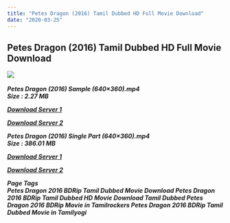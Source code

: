 ```yaml
---
title: "Petes Dragon (2016) Tamil Dubbed HD Full Movie Download"
date: "2020-03-25"
---
```


## Petes Dragon (2016) Tamil Dubbed HD Full Movie Download

![](https://images.moviebuff.com/f92679f5-797e-4dc3-8c9e-3275771ea60f?w=1000) 

_**Petes Dragon (2016) Sample (640×360).mp4  
Size : 2.27 MB**_

[_**Download Server 1**_](http://b2.wetransfer.vip/files/Tamil{fd620c6e78cfff08ebfb4d2d3131a235617ba7e0206610644c5f25f325d4dc51}20Dubbed{fd620c6e78cfff08ebfb4d2d3131a235617ba7e0206610644c5f25f325d4dc51}20Movies/Tamil{fd620c6e78cfff08ebfb4d2d3131a235617ba7e0206610644c5f25f325d4dc51}20Recent{fd620c6e78cfff08ebfb4d2d3131a235617ba7e0206610644c5f25f325d4dc51}20Dubbed{fd620c6e78cfff08ebfb4d2d3131a235617ba7e0206610644c5f25f325d4dc51}20Movies/Petes{fd620c6e78cfff08ebfb4d2d3131a235617ba7e0206610644c5f25f325d4dc51}20Dragon{fd620c6e78cfff08ebfb4d2d3131a235617ba7e0206610644c5f25f325d4dc51}20(2016)/Petes{fd620c6e78cfff08ebfb4d2d3131a235617ba7e0206610644c5f25f325d4dc51}20Dragon{fd620c6e78cfff08ebfb4d2d3131a235617ba7e0206610644c5f25f325d4dc51}20(2016){fd620c6e78cfff08ebfb4d2d3131a235617ba7e0206610644c5f25f325d4dc51}20BDRip/Petes{fd620c6e78cfff08ebfb4d2d3131a235617ba7e0206610644c5f25f325d4dc51}20Dragon{fd620c6e78cfff08ebfb4d2d3131a235617ba7e0206610644c5f25f325d4dc51}20(2016){fd620c6e78cfff08ebfb4d2d3131a235617ba7e0206610644c5f25f325d4dc51}20Sample{fd620c6e78cfff08ebfb4d2d3131a235617ba7e0206610644c5f25f325d4dc51}20(640x360).mp4)

[_**Download Server 2**_](http://b2.wetransfer.vip/files/Tamil{fd620c6e78cfff08ebfb4d2d3131a235617ba7e0206610644c5f25f325d4dc51}20Dubbed{fd620c6e78cfff08ebfb4d2d3131a235617ba7e0206610644c5f25f325d4dc51}20Movies/Tamil{fd620c6e78cfff08ebfb4d2d3131a235617ba7e0206610644c5f25f325d4dc51}20Recent{fd620c6e78cfff08ebfb4d2d3131a235617ba7e0206610644c5f25f325d4dc51}20Dubbed{fd620c6e78cfff08ebfb4d2d3131a235617ba7e0206610644c5f25f325d4dc51}20Movies/Petes{fd620c6e78cfff08ebfb4d2d3131a235617ba7e0206610644c5f25f325d4dc51}20Dragon{fd620c6e78cfff08ebfb4d2d3131a235617ba7e0206610644c5f25f325d4dc51}20(2016)/Petes{fd620c6e78cfff08ebfb4d2d3131a235617ba7e0206610644c5f25f325d4dc51}20Dragon{fd620c6e78cfff08ebfb4d2d3131a235617ba7e0206610644c5f25f325d4dc51}20(2016){fd620c6e78cfff08ebfb4d2d3131a235617ba7e0206610644c5f25f325d4dc51}20BDRip/Petes{fd620c6e78cfff08ebfb4d2d3131a235617ba7e0206610644c5f25f325d4dc51}20Dragon{fd620c6e78cfff08ebfb4d2d3131a235617ba7e0206610644c5f25f325d4dc51}20(2016){fd620c6e78cfff08ebfb4d2d3131a235617ba7e0206610644c5f25f325d4dc51}20Sample{fd620c6e78cfff08ebfb4d2d3131a235617ba7e0206610644c5f25f325d4dc51}20(640x360).mp4)

_**Petes Dragon (2016) Single Part (640×360).mp4  
Size : 386.01 MB**_

[_**Download Server 1**_](http://b2.wetransfer.vip/files/Tamil{fd620c6e78cfff08ebfb4d2d3131a235617ba7e0206610644c5f25f325d4dc51}20Dubbed{fd620c6e78cfff08ebfb4d2d3131a235617ba7e0206610644c5f25f325d4dc51}20Movies/Tamil{fd620c6e78cfff08ebfb4d2d3131a235617ba7e0206610644c5f25f325d4dc51}20Recent{fd620c6e78cfff08ebfb4d2d3131a235617ba7e0206610644c5f25f325d4dc51}20Dubbed{fd620c6e78cfff08ebfb4d2d3131a235617ba7e0206610644c5f25f325d4dc51}20Movies/Petes{fd620c6e78cfff08ebfb4d2d3131a235617ba7e0206610644c5f25f325d4dc51}20Dragon{fd620c6e78cfff08ebfb4d2d3131a235617ba7e0206610644c5f25f325d4dc51}20(2016)/Petes{fd620c6e78cfff08ebfb4d2d3131a235617ba7e0206610644c5f25f325d4dc51}20Dragon{fd620c6e78cfff08ebfb4d2d3131a235617ba7e0206610644c5f25f325d4dc51}20(2016){fd620c6e78cfff08ebfb4d2d3131a235617ba7e0206610644c5f25f325d4dc51}20BDRip/Petes{fd620c6e78cfff08ebfb4d2d3131a235617ba7e0206610644c5f25f325d4dc51}20Dragon{fd620c6e78cfff08ebfb4d2d3131a235617ba7e0206610644c5f25f325d4dc51}20(2016){fd620c6e78cfff08ebfb4d2d3131a235617ba7e0206610644c5f25f325d4dc51}20Single{fd620c6e78cfff08ebfb4d2d3131a235617ba7e0206610644c5f25f325d4dc51}20Part{fd620c6e78cfff08ebfb4d2d3131a235617ba7e0206610644c5f25f325d4dc51}20(640x360).mp4)

[_**Download Server 2**_](http://b2.wetransfer.vip/files/Tamil{fd620c6e78cfff08ebfb4d2d3131a235617ba7e0206610644c5f25f325d4dc51}20Dubbed{fd620c6e78cfff08ebfb4d2d3131a235617ba7e0206610644c5f25f325d4dc51}20Movies/Tamil{fd620c6e78cfff08ebfb4d2d3131a235617ba7e0206610644c5f25f325d4dc51}20Recent{fd620c6e78cfff08ebfb4d2d3131a235617ba7e0206610644c5f25f325d4dc51}20Dubbed{fd620c6e78cfff08ebfb4d2d3131a235617ba7e0206610644c5f25f325d4dc51}20Movies/Petes{fd620c6e78cfff08ebfb4d2d3131a235617ba7e0206610644c5f25f325d4dc51}20Dragon{fd620c6e78cfff08ebfb4d2d3131a235617ba7e0206610644c5f25f325d4dc51}20(2016)/Petes{fd620c6e78cfff08ebfb4d2d3131a235617ba7e0206610644c5f25f325d4dc51}20Dragon{fd620c6e78cfff08ebfb4d2d3131a235617ba7e0206610644c5f25f325d4dc51}20(2016){fd620c6e78cfff08ebfb4d2d3131a235617ba7e0206610644c5f25f325d4dc51}20BDRip/Petes{fd620c6e78cfff08ebfb4d2d3131a235617ba7e0206610644c5f25f325d4dc51}20Dragon{fd620c6e78cfff08ebfb4d2d3131a235617ba7e0206610644c5f25f325d4dc51}20(2016){fd620c6e78cfff08ebfb4d2d3131a235617ba7e0206610644c5f25f325d4dc51}20Single{fd620c6e78cfff08ebfb4d2d3131a235617ba7e0206610644c5f25f325d4dc51}20Part{fd620c6e78cfff08ebfb4d2d3131a235617ba7e0206610644c5f25f325d4dc51}20(640x360).mp4)

_**Page Tags  
Petes Dragon 2016 BDRip Tamil Dubbed Movie Download Petes Dragon 2016 BDRip Tamil Dubbed HD Movie Download Tamil Dubbed Petes Dragon 2016 BDRip Movie in Tamilrockers Petes Dragon 2016 BDRip Tamil Dubbed Movie in Tamilyogi**_
